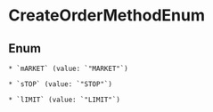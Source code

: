 
# CreateOrderMethodEnum

## Enum


    * `mARKET` (value: `"MARKET"`)

    * `sTOP` (value: `"STOP"`)

    * `lIMIT` (value: `"LIMIT"`)



